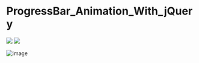 # ProgressBar_Animation_With_jQuery

![](https://img.shields.io/github/languages/count/gowthamrajk/ProgressBar_Animation_With_jQuery)   ![](https://img.shields.io/github/languages/top/gowthamrajk/QR-GeneratorAndScanner)

![image](https://user-images.githubusercontent.com/43011442/126272764-d3193412-a8a7-4a65-9486-45f621f968cd.png)
